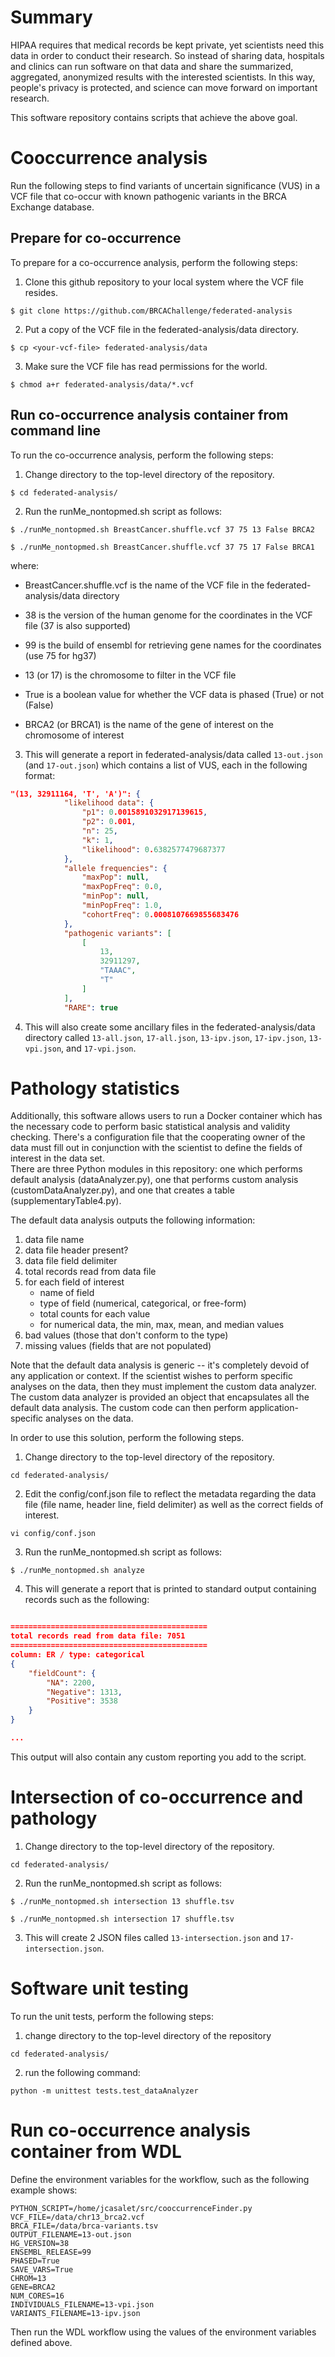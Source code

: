 # Summary 

HIPAA requires that medical records be kept private, yet scientists need this data in order to conduct their research.  So instead of sharing data, hospitals and clinics can run software on that data and share the summarized, aggregated, anonymized results with the interested scientists.  In this way, people's privacy is protected, and science can move forward on important research.

This software repository contains scripts that achieve the above goal.  

# Cooccurrence analysis
Run the following steps to find variants of uncertain significance (VUS) in a VCF file that co-occur with known pathogenic variants in the BRCA Exchange database.

## Prepare for co-occurrence 
To prepare for a co-occurrence analysis, perform the following steps:

1. Clone this github repository to your local system where the VCF file resides.

```console
$ git clone https://github.com/BRCAChallenge/federated-analysis
```

2. Put a copy of the VCF file in the federated-analysis/data directory.

```console
$ cp <your-vcf-file> federated-analysis/data
```

3. Make sure the VCF file has read permissions for the world.

```console
$ chmod a+r federated-analysis/data/*.vcf
```
 

## Run co-occurrence analysis container from command line
To run the co-occurrence analysis, perform the following steps:

1. Change directory to the top-level directory of the repository.

```console
$ cd federated-analysis/
```

2. Run the runMe_nontopmed.sh script as follows:

```console
$ ./runMe_nontopmed.sh BreastCancer.shuffle.vcf 37 75 13 False BRCA2 

$ ./runMe_nontopmed.sh BreastCancer.shuffle.vcf 37 75 17 False BRCA1
```

where:
* BreastCancer.shuffle.vcf is the name of the VCF file in the federated-analysis/data directory

* 38 is the version of the human genome for the coordinates in the VCF file (37 is also supported)

* 99 is the build of ensembl for retrieving gene names for the coordinates (use 75 for hg37)

* 13 (or 17) is the chromosome to filter in the VCF file

* True is a boolean value for whether the VCF data is phased (True) or not (False)

* BRCA2 (or BRCA1) is the name of the gene of interest on the chromosome of interest

3. This will generate a report in federated-analysis/data called `13-out.json` (and `17-out.json`) which contains a list of VUS, each in the following format:

```json
"(13, 32911164, 'T', 'A')": {
            "likelihood data": {
                "p1": 0.0015891032917139615,
                "p2": 0.001,
                "n": 25,
                "k": 1,
                "likelihood": 0.6382577479687377
            },
            "allele frequencies": {
                "maxPop": null,
                "maxPopFreq": 0.0,
                "minPop": null,
                "minPopFreq": 1.0,
                "cohortFreq": 0.0008107669855683476
            },
            "pathogenic variants": [
                [
                    13,
                    32911297,
                    "TAAAC",
                    "T"
                ]
            ],
            "RARE": true

```

4. This will also create some ancillary files in the federated-analysis/data directory called `13-all.json`, `17-all.json`, `13-ipv.json`, `17-ipv.json`, `13-vpi.json`, and `17-vpi.json`.


# Pathology statistics

Additionally, this software allows users to run a Docker container which has the necessary code to perform basic statistical analysis and validity checking.  There's a configuration file that the cooperating owner of the data must fill out in conjunction with the scientist to define the fields of interest in the data set.  
There are three Python modules in this repository: one which performs default analysis (dataAnalyzer.py), one that performs custom analysis (customDataAnalyzer.py), and one that creates a table (supplementaryTable4.py).  

The default data analysis outputs the following information:
1. data file name 
2. data file header present?
3. data file field delimiter
4. total records read from data file
5. for each field of interest
    - name of field
    - type of field (numerical, categorical, or free-form)
    - total counts for each value
    - for numerical data, the min, max, mean, and median values
6. bad values (those that don't conform to the type)
7. missing values (fields that are not populated)

Note that the default data analysis is generic -- it's completely devoid of any application or context.  If the scientist wishes to perform specific analyses on the data, then they must implement the custom data analyzer.  The custom data analyzer is provided an object that encapsulates all the default data analysis.  The custom code can then perform application-specific analyses on the data. 


In order to use this solution, perform the following steps.

1. Change directory to the top-level directory of the repository.

```console
cd federated-analysis/
```

2. Edit the config/conf.json file to reflect the metadata regarding the data file (file name, header line, field delimiter) as well as the correct fields of interest.

```console
vi config/conf.json
```

3. Run the runMe_nontopmed.sh script as follows:

```console
$ ./runMe_nontopmed.sh analyze
```

4. This will generate a report that is printed to standard output containing records such as the following:

```json

============================================
total records read from data file: 7051
============================================
column: ER / type: categorical
{
    "fieldCount": {
        "NA": 2200,
        "Negative": 1313,
        "Positive": 3538
    }
}

...
```

This output will also contain any custom reporting you add to the script.

# Intersection of co-occurrence and pathology

1. Change directory to the top-level directory of the repository.

```console
cd federated-analysis/
```

2. Run the runMe_nontopmed.sh script as follows:

```console
$ ./runMe_nontopmed.sh intersection 13 shuffle.tsv

$ ./runMe_nontopmed.sh intersection 17 shuffle.tsv
```

3. This will create 2 JSON files called `13-intersection.json` and `17-intersection.json`.



# Software unit testing 

To run the unit tests, perform the following steps:

1. change directory to the top-level directory of the repository

```console
cd federated-analysis/
```

2. run the following command:

```console
python -m unittest tests.test_dataAnalyzer
```

# Run co-occurrence analysis container from WDL
Define the environment variables for the workflow, such as the following example shows:
```
PYTHON_SCRIPT=/home/jcasalet/src/cooccurrenceFinder.py
VCF_FILE=/data/chr13_brca2.vcf 
BRCA_FILE=/data/brca-variants.tsv 
OUTPUT_FILENAME=13-out.json 
HG_VERSION=38 
ENSEMBL_RELEASE=99 
PHASED=True 
SAVE_VARS=True 
CHROM=13 
GENE=BRCA2 
NUM_CORES=16
INDIVIDUALS_FILENAME=13-vpi.json
VARIANTS_FILENAME=13-ipv.json
```

Then run the WDL workflow using the values of the environment variables defined above.


